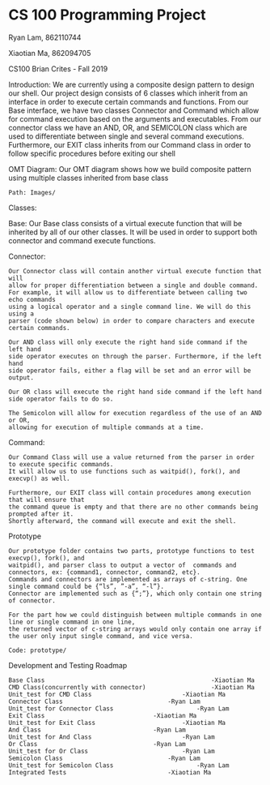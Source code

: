 # CS 100 Programming Project
Ryan Lam, 862110744	                                                                                            		

Xiaotian Ma, 862094705                                                            						

CS100 Brian Crites - Fall 2019

Introduction:
	We are currently using a composite design pattern to design our shell. 
Our project design consists of 6 classes which inherit from an interface in 
order to execute certain commands and functions. From our Base interface, 
we have two classes Connector and Command which allow for command execution 
based on the arguments and executables. From our connector class we have an 
AND, OR, and SEMICOLON class which are used to differentiate between single 
and several command executions. Furthermore, our EXIT class inherits from our 
Command class in order to follow specific procedures before exiting our shell


OMT Diagram:
	Our OMT diagram shows how we build composite pattern using multiple classes
inherited from base class

	Path: Images/

Classes: 
	
Base:
	Our Base class consists of a virtual execute function that will be inherited 
	by all of our other classes. It will be used in order to support both connector and command execute functions. 

Connector:

	Our Connector class will contain another virtual execute function that will 
	allow for proper differentiation between a single and double command. 
	For example, it will allow us to differentiate between calling two echo commands 
	using a logical operator and a single command line. We will do this using a 
	parser (code shown below) in order to compare characters and execute certain commands. 

	Our AND class will only execute the right hand side command if the left hand 
	side operator executes on through the parser. Furthermore, if the left hand 
	side operator fails, either a flag will be set and an error will be output.

	Our OR class will execute the right hand side command if the left hand side operator fails to do so. 

	The Semicolon will allow for execution regardless of the use of an AND or OR, 
	allowing for execution of multiple commands at a time. 

Command:
	
	Our Command Class will use a value returned from the parser in order to execute specific commands.
	It will allow us to use functions such as waitpid(), fork(), and execvp() as well. 

 	Furthermore, our EXIT class will contain procedures among execution that will ensure that 
	the command queue is empty and that there are no other commands being prompted after it. 
	Shortly afterward, the command will execute and exit the shell. 

Prototype

	Our prototype folder contains two parts, prototype functions to test execvp(), fork(), and 
	waitpid(), and parser class to output a vector of  commands and connectors, ex: {command1, connector, command2, etc}. 
	Commands and connectors are implemented as arrays of c-string. One single command could be {“ls”, ”-a”, “-l”}. 
	Connector are implemented such as {“;”}, which only contain one string of connector. 

	For the part how we could distinguish between multiple commands in one line or single command in one line, 
	the returned vector of c-string arrays would only contain one array if the user only input single command, and vice versa. 

	Code: prototype/


Development and Testing Roadmap

	Base Class                                 				-Xiaotian Ma
	CMD Class(concurrently with connector)					-Xiaotian Ma
	Unit_test for CMD Class							-Xiaotian Ma
	Connector Class								-Ryan Lam
	Unit_test for Connector Class						-Ryan Lam
	Exit Class								-Xiaotian Ma
	Unit_test for Exit Class						-Xiaotian Ma
	And Class								-Ryan Lam
	Unit_test for And Class							-Ryan Lam
	Or Class								-Ryan Lam
	Unit_test for Or Class							-Ryan Lam
	Semicolon Class								-Ryan Lam
	Unit_test for Semicolon Class						-Ryan Lam
	Integrated Tests							-Xiaotian Ma
	

